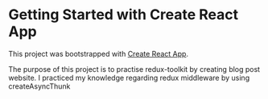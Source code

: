 # Getting Started with Create React App

This project was bootstrapped with [Create React App](https://github.com/facebook/create-react-app).

The purpose of this project is to practise redux-toolkit  by creating blog post website. 
I practiced my knowledge regarding  redux middleware by using  createAsyncThunk
